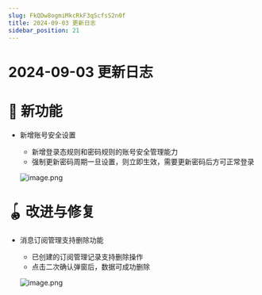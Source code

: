 ```yaml
---
slug: FkQDw8ogmiMkcRkF3qScfsS2n0f
title: 2024-09-03 更新日志
sidebar_position: 21
---
```



# 2024-09-03 更新日志


# 🎉 新功能

- 新增账号安全设置
    - 新增登录态规则和密码规则的账号安全管理能力
    - 强制更新密码周期一旦设置，则立即生效，需要更新密码后方可正常登录

    ![image.png](/assets/f4207ab6ee89ee19ab6504e040167b50.png)


# 🪀 改进与修复

- 消息订阅管理支持删除功能
    - 已创建的订阅管理记录支持删除操作
    - 点击二次确认弹窗后，数据可成功删除

    ![image.png](/assets/9ecc146b725240b44f84a891b0004346.png)

